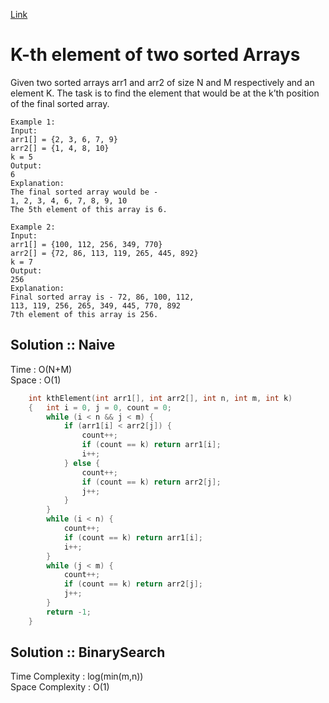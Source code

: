 [Link](https://practice.geeksforgeeks.org/problems/k-th-element-of-two-sorted-array1317/1)
# K-th element of two sorted Arrays
Given two sorted arrays arr1 and arr2 of size N and M respectively and an element K. The task is to find the element that would be at the k’th position of the final sorted array.
 
```
Example 1:
Input:
arr1[] = {2, 3, 6, 7, 9}
arr2[] = {1, 4, 8, 10}
k = 5
Output:
6
Explanation:
The final sorted array would be -
1, 2, 3, 4, 6, 7, 8, 9, 10
The 5th element of this array is 6.

Example 2:
Input:
arr1[] = {100, 112, 256, 349, 770}
arr2[] = {72, 86, 113, 119, 265, 445, 892}
k = 7
Output:
256
Explanation:
Final sorted array is - 72, 86, 100, 112,
113, 119, 256, 265, 349, 445, 770, 892
7th element of this array is 256.
```
## Solution :: Naive
Time : O(N+M)<br>
Space : O(1)<br>
```cpp
    int kthElement(int arr1[], int arr2[], int n, int m, int k)
    {   int i = 0, j = 0, count = 0;
        while (i < n && j < m) {
            if (arr1[i] < arr2[j]) {
                count++;
                if (count == k) return arr1[i];
                i++;
            } else {
                count++;
                if (count == k) return arr2[j];
                j++;
            }
        }
        while (i < n) {
            count++;
            if (count == k) return arr1[i];
            i++;
        }
        while (j < m) {
            count++;
            if (count == k) return arr2[j];
            j++;
        }
        return -1;
    }
```
## Solution :: BinarySearch
Time Complexity : log(min(m,n))<br>
Space Complexity : O(1)<br>
```cpp

```